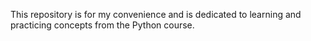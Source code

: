 This repository is for my convenience and is dedicated to learning and practicing concepts from the Python course.

